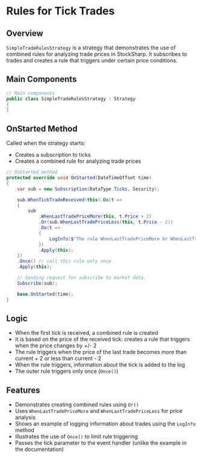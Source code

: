 # Rules for Tick Trades

## Overview

`SimpleTradeRulesStrategy` is a strategy that demonstrates the use of combined rules for analyzing trade prices in StockSharp. It subscribes to trades and creates a rule that triggers under certain price conditions.

## Main Components

```cs
// Main components
public class SimpleTradeRulesStrategy : Strategy
{
}
```

## OnStarted Method

Called when the strategy starts:

- Creates a subscription to ticks
- Creates a combined rule for analyzing trade prices

```cs
// OnStarted method
protected override void OnStarted(DateTimeOffset time)
{
	var sub = new Subscription(DataType.Ticks, Security);

	sub.WhenTickTradeReceived(this).Do(t =>
	{
		sub
			.WhenLastTradePriceMore(this, t.Price + 2)
			.Or(sub.WhenLastTradePriceLess(this, t.Price - 2))
			.Do(t =>
			{
				LogInfo($"The rule WhenLastTradePriceMore Or WhenLastTradePriceLess tick={t}");
			})
			.Apply(this);
	})
	.Once() // call this rule only once
	.Apply(this);

	// Sending request for subscribe to market data.
	Subscribe(sub);

	base.OnStarted(time);
}
```

## Logic

- When the first tick is received, a combined rule is created
- It is based on the price of the received tick: creates a rule that triggers when the price changes by +/- 2
- The rule triggers when the price of the last trade becomes more than current + 2 or less than current - 2
- When the rule triggers, information about the tick is added to the log
- The outer rule triggers only once (`Once()`)

## Features

- Demonstrates creating combined rules using `Or()`
- Uses `WhenLastTradePriceMore` and `WhenLastTradePriceLess` for price analysis
- Shows an example of logging information about trades using the `LogInfo` method
- Illustrates the use of `Once()` to limit rule triggering
- Passes the tick parameter to the event handler (unlike the example in the documentation)